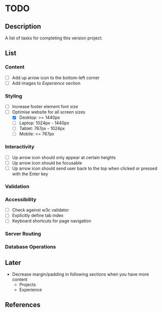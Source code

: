 # TODO

## Description

A list of tasks for completing this version project.

## List

### Content

- [ ] Add up arrow icon to the bottom-left corner
- [ ] Add images to _Experience_ section

### Styling

- [ ] Increase footer element font size
- [ ] Optimise website for all screen sizes
    - [x] Desktop: >= 1440px
    - [ ] Laptop: 1024px - 1440px
    - [ ] Tablet: 767px - 1024px
    - [ ] Mobile: <= 767px

### Interactivity

- [ ] Up arrow icon should only appear at certain heights
- [ ] Up arrow icon should be focusable
- [ ] Up arrow icon should send user back to the top when clicked or pressed
with the Enter key

### Validation

### Accessibility

- [ ] Check against w3c validator
- [ ] Explicitly define tab index
- [ ] Keyboard shortcuts for page navigation

### Server Routing

### Database Operations

## Later

- Decrease margin/padding in following sections when you have more content
    - Projects
    - Experience

## References
